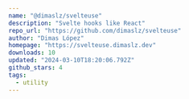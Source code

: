 ```yaml
---
name: "@dimaslz/svelteuse"
description: "Svelte hooks like React"
repo_url: "https://github.com/dimaslz/svelteuse"
author: "Dimas López"
homepage: "https://svelteuse.dimaslz.dev"
downloads: 10
updated: "2024-03-10T18:20:06.792Z"
github_stars: 4
tags: 
  - utility
---
```

